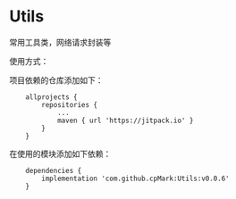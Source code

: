 # Utils
常用工具类，网络请求封装等



使用方式：

项目依赖的仓库添加如下：

```
	allprojects {
		repositories {
			...
			maven { url 'https://jitpack.io' }
		}
	}
```

在使用的模块添加如下依赖：

```
	dependencies {
		implementation 'com.github.cpMark:Utils:v0.0.6'
	}
```

